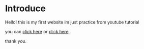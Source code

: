 # Introduce

Hello! this is my first website im just practice from youtube tutorial

you can [click here](my-first-website-28af4.web.app) 
or [click here](my-first-website-28af4.firebaseapp.com)

thank you.

